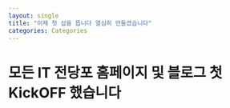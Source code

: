 ```yaml
---
layout: single
title: "이제 첫 삽을 뜹니다 열심히 만들겠습니다"
categories: Categories
---
```


# 모든 IT 전당포 홈페이지 및 블로그 첫 KickOFF 했습니다

